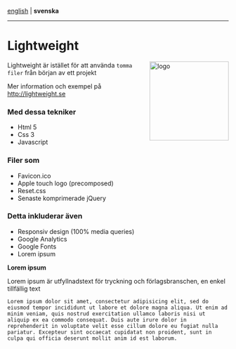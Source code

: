 [english](https://github.com/Ha006/lightweight/blob/master/README.md) | **svenska**
- - -

Lightweight
===========

<img src="https://fbcdn-sphotos-h-a.akamaihd.net/hphotos-ak-prn2/1382809_531221563621299_352345554_n.png" width="180" height="180" alt="logo" align="right"/>

Lightweight är istället för att använda `tomma filer` från början av ett projekt

Mer information och exempel på http://lightweight.se

### Med dessa tekniker

* Html 5
* Css 3
* Javascript

### Filer som

* Favicon.ico
* Apple touch logo (precomposed)
* Reset.css
* Senaste komprimerade jQuery

### Detta inkluderar även

* Responsiv design (100% media queries)
* Google Analytics
* Google Fonts
* Lorem ipsum

**Lorem ipsum**

Lorem ipsum är utfyllnadstext för tryckning och förlagsbranschen, en enkel tillfällig text

```
Lorem ipsum dolor sit amet, consectetur adipisicing elit, sed do eiusmod tempor incididunt ut labore et dolore magna aliqua. Ut enim ad minim veniam, quis nostrud exercitation ullamco laboris nisi ut aliquip ex ea commodo consequat. Duis aute irure dolor in reprehenderit in voluptate velit esse cillum dolore eu fugiat nulla pariatur. Excepteur sint occaecat cupidatat non proident, sunt in culpa qui officia deserunt mollit anim id est laborum.
```
